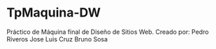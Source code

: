 # TpMaquina-DW
Práctico de Máquina final de Diseño de Sitios Web.
Creado por: Pedro Riveros Jose Luis Cruz Bruno Sosa

